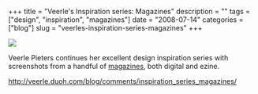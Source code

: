 +++
title = "Veerle's Inspiration series: Magazines"
description = ""
tags = ["design", "inspiration", "magazines"]
date = "2008-07-14"
categories = ["blog"]
slug = "veerles-inspiration-series-magazines"
+++



  <div class="notebook-screenshot"><a href="http://veerle.duoh.com/blog/comments/inspiration_series_magazines/"><img src="//media.konigi.com/notebook/veerle-magazine-inspiration.jpg" class="notebook-image" /></a></div><p>Veerle Pieters continues her excellent design inspiration series with screenshots from a handful of <a href="http://veerle.duoh.com/blog/comments/inspiration_series_magazines/">magazines</a>, both digital and ezine.</p>
    
  <a href="http://veerle.duoh.com/blog/comments/inspiration_series_magazines/">http://veerle.duoh.com/blog/comments/inspiration_series_magazines/</a>
